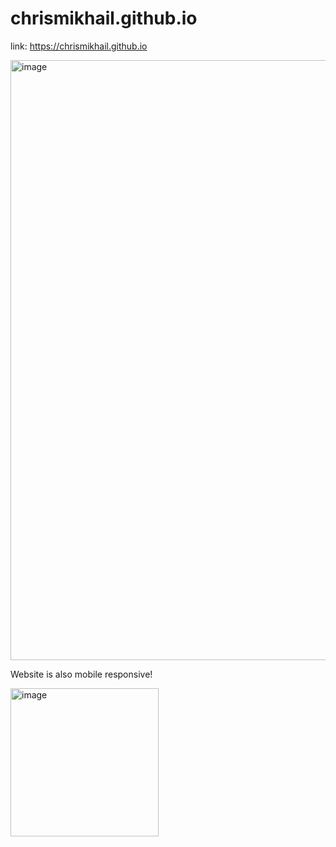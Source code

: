 # chrismikhail.github.io

link: https://chrismikhail.github.io

<img width="960" alt="image" src="https://user-images.githubusercontent.com/112285076/215838320-f3e21827-db09-484a-9f2a-e3febcd5a02d.png">

Website is also mobile responsive! 

<img width="237" alt="image" src="https://user-images.githubusercontent.com/112285076/216671637-c5c0e38f-cbbb-48c3-b7f3-e049fecddbb5.png">
